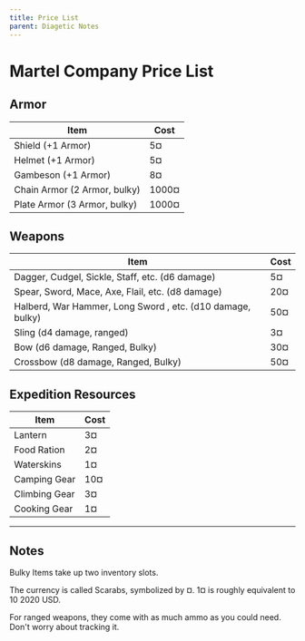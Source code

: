 ```yaml
---
title: Price List
parent: Diagetic Notes
---
```


# Martel Company Price List

## Armor

Item | Cost
---|---
Shield (+1 Armor) | 5¤ 
Helmet (+1 Armor) | 5¤ 
Gambeson (+1 Armor) | 8¤
Chain Armor (2 Armor, bulky) | 1000¤
Plate Armor (3 Armor, bulky) | 1000¤



## Weapons

Item | Cost
---|---
Dagger, Cudgel, Sickle, Staff, etc. (d6 damage) | 5¤
Spear, Sword, Mace, Axe, Flail, etc. (d8 damage) | 20¤
Halberd, War Hammer, Long Sword , etc. (d10 damage, bulky) | 50¤
Sling (d4 damage, ranged) | 3¤
Bow (d6 damage, Ranged, Bulky) | 30¤
Crossbow (d8 damage, Ranged, Bulky) | 50¤


## Expedition Resources
Item | Cost
---|---
Lantern | 3¤
Food Ration | 2¤
Waterskins | 1¤
Camping Gear | 10¤
Climbing Gear | 3¤
Cooking Gear | 1¤

















---

## Notes

Bulky Items take up two inventory slots.

The currency is called Scarabs, symbolized by ¤. 
1¤ is roughly equivalent to 10 2020 USD.

For ranged weapons, they come with as much ammo as you could need.
Don't worry about tracking it.

